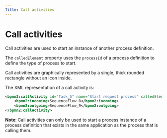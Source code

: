 ```yaml
---
Title: Call activities
---
```


# Call activities
Call activities are used to start an instance of another process definition. 

The `calledElement` property uses the `processId` of a process definition to define the type of process to start.

Call activities are graphically represented by a single, thick rounded rectangle without an icon inside. 

The XML representation of a call activity is: 

```xml
<bpmn2:callActivity id="Task_5" name="Start request process" calledElement="process-a6d6ca00-cbb6-45d6-ae24-50ef53d37cc4">
	<bpmn2:incoming>SequenceFlow_8</bpmn2:incoming>
	<bpmn2:outgoing>SequenceFlow_9</bpmn2:outgoing>
</bpmn2:callActivity>
```
**Note**: Call activities can only be used to start a process instance of a process definition that exists in the same application as the process that is calling them.